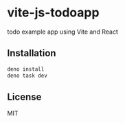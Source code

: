# vite-js-todoapp

todo example app using Vite and React

## Installation

```sh
deno install
deno task dev
```

## License

MIT
